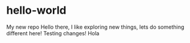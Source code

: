 # hello-world
My new repo
Hello there, I like exploring new things, lets do something different here!
Testing changes!
Hola
